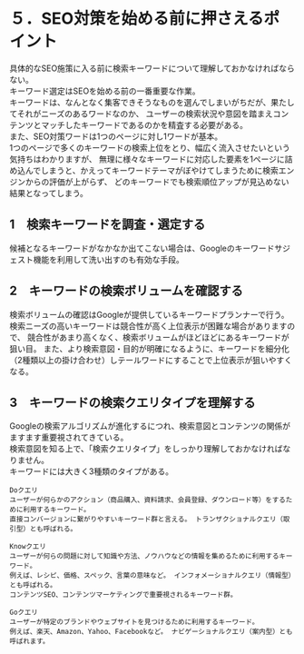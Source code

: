 # ５．SEO対策を始める前に押さえるポイント
具体的なSEO施策に入る前に検索キーワードについて理解しておかなければならない。<br>
キーワード選定はSEOを始める前の一番重要な作業。<br>
キーワードは、なんとなく集客できそうなものを選んでしまいがちだが、果たしてそれがニーズのあるワードなのか、
ユーザーの検索状況や意図を踏まえコンテンツとマッチしたキーワードであるのかを精査する必要がある。<br>
また、SEO対策ワードは1つのページに対し1ワードが基本。<br>
1つのページで多くのキーワードの検索上位をとり、幅広く流入させたいという気持ちはわかりますが、
無理に様々なキーワードに対応した要素を1ページに詰め込んでしまうと、かえってキーワードテーマがぼやけてしまうために検索エンジンからの評価が上がらず、
どのキーワードでも検索順位アップが見込めない結果となってしまう。

## 1　検索キーワードを調査・選定する
候補となるキーワードがなかなか出てこない場合は、Googleのキーワードサジェスト機能を利用して洗い出すのも有効な手段。

## 2　キーワードの検索ボリュームを確認する
検索ボリュームの確認はGoogleが提供しているキーワードプランナーで行う。
検索ニーズの高いキーワードは競合性が高く上位表示が困難な場合がありますので、 競合性があまり高くなく、検索ボリュームがほどほどにあるキーワードが狙い目。
また、より検索意図・目的が明確になるように、キーワードを細分化（2種類以上の掛け合わせ）しテールワードにすることで上位表示が狙いやすくなる。

## 3　キーワードの検索クエリタイプを理解する
Googleの検索アルゴリズムが進化するにつれ、検索意図とコンテンツの関係がますます重要視されてきている。<br>
検索意図を知る上で、「検索クエリタイプ」をしっかり理解しておかなければなりません。<br>
キーワードには大きく3種類のタイプがある。

```
Doクエリ
ユーザーが何らかのアクション（商品購入、資料請求、会員登録、ダウンロード等）をするために利用するキーワード。 
直接コンバージョンに繋がりやすいキーワード群と言える。 トランザクショナルクエリ（取引型）とも呼ばれる。

Knowクエリ
ユーザーが何らの問題に対して知識や方法、ノウハウなどの情報を集めるために利用するキーワード。
例えば、レシピ、価格、スペック、言葉の意味など。 インフォメーショナルクエリ（情報型）とも呼ばれる。
コンテンツSEO、コンテンツマーケティングで重要視されるキーワード群。

Goクエリ
ユーザーが特定のブランドやウェブサイトを見つけるために利用するキーワード。
例えば、楽天、Amazon、Yahoo、Facebookなど。 ナビゲーショナルクエリ（案内型）とも呼ばれます。
```
